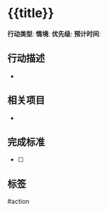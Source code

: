 # {{title}}

**行动类型**: 
**情境**: 
**优先级**: 
**预计时间**: 

## 行动描述
- 

## 相关项目
- 

## 完成标准
- [ ] 

## 标签
#action
